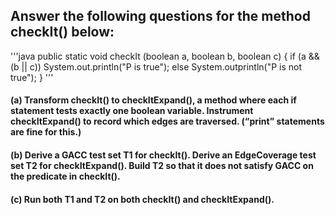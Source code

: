 ## Answer the following questions for the method checkIt() below:
'''java
public static void checkIt (boolean a, boolean b, boolean c)
{
    if (a && (b || c))
        System.out.println("P is true");
    else
        System.outprintln("P is not true");
}
'''

#### (a) Transform checkIt() to checkItExpand(), a method where each if statement tests exactly one boolean variable. Instrument checkItExpand() to record which edges are traversed. (“print” statements are fine for this.)

#### (b) Derive a GACC test set T1 for checkIt(). Derive an EdgeCoverage test set T2 for checkItExpand(). Build T2 so that it does not satisfy GACC on the predicate in checkIt().

#### (c) Run both T1 and T2 on both checkIt() and checkItExpand().
